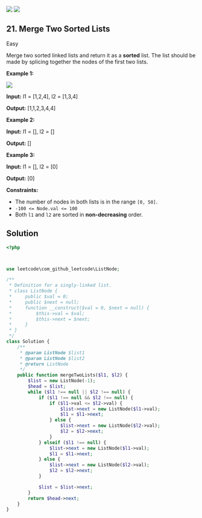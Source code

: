 [![](https://img.shields.io/github/stars/LeetCode-in-Ruby/LeetCode-in-Ruby?label=Stars&style=flat-square)](https://github.com/LeetCode-in-Ruby/LeetCode-in-Ruby)
[![](https://img.shields.io/github/forks/LeetCode-in-Ruby/LeetCode-in-Ruby?label=Fork%20me%20on%20GitHub%20&style=flat-square)](https://github.com/LeetCode-in-Ruby/LeetCode-in-Ruby/fork)

## 21\. Merge Two Sorted Lists

Easy

Merge two sorted linked lists and return it as a **sorted** list. The list should be made by splicing together the nodes of the first two lists.

**Example 1:**

![](https://assets.leetcode.com/uploads/2020/10/03/merge_ex1.jpg)

**Input:** l1 = [1,2,4], l2 = [1,3,4]

**Output:** [1,1,2,3,4,4] 

**Example 2:**

**Input:** l1 = [], l2 = []

**Output:** [] 

**Example 3:**

**Input:** l1 = [], l2 = [0]

**Output:** [0] 

**Constraints:**

*   The number of nodes in both lists is in the range `[0, 50]`.
*   `-100 <= Node.val <= 100`
*   Both `l1` and `l2` are sorted in **non-decreasing** order.

## Solution

```php
<?php



use leetcode\com_github_leetcode\ListNode;

/**
 * Definition for a singly-linked list.
 * class ListNode {
 *     public $val = 0;
 *     public $next = null;
 *     function __construct($val = 0, $next = null) {
 *         $this->val = $val;
 *         $this->next = $next;
 *     }
 * }
 */
class Solution {
    /**
     * @param ListNode $list1
     * @param ListNode $list2
     * @return ListNode
     */
    public function mergeTwoLists($l1, $l2) {
        $list = new ListNode(-1);
        $head = $list;
        while ($l1 !== null || $l2 !== null) {
            if ($l1 !== null && $l2 !== null) {
                if ($l1->val <= $l2->val) {
                    $list->next = new ListNode($l1->val);
                    $l1 = $l1->next;
                } else {
                    $list->next = new ListNode($l2->val);
                    $l2 = $l2->next;
                }
            } elseif ($l1 !== null) {
                $list->next = new ListNode($l1->val);
                $l1 = $l1->next;
            } else {
                $list->next = new ListNode($l2->val);
                $l2 = $l2->next;
            }

            $list = $list->next;
        }
        return $head->next;
    }
}
```